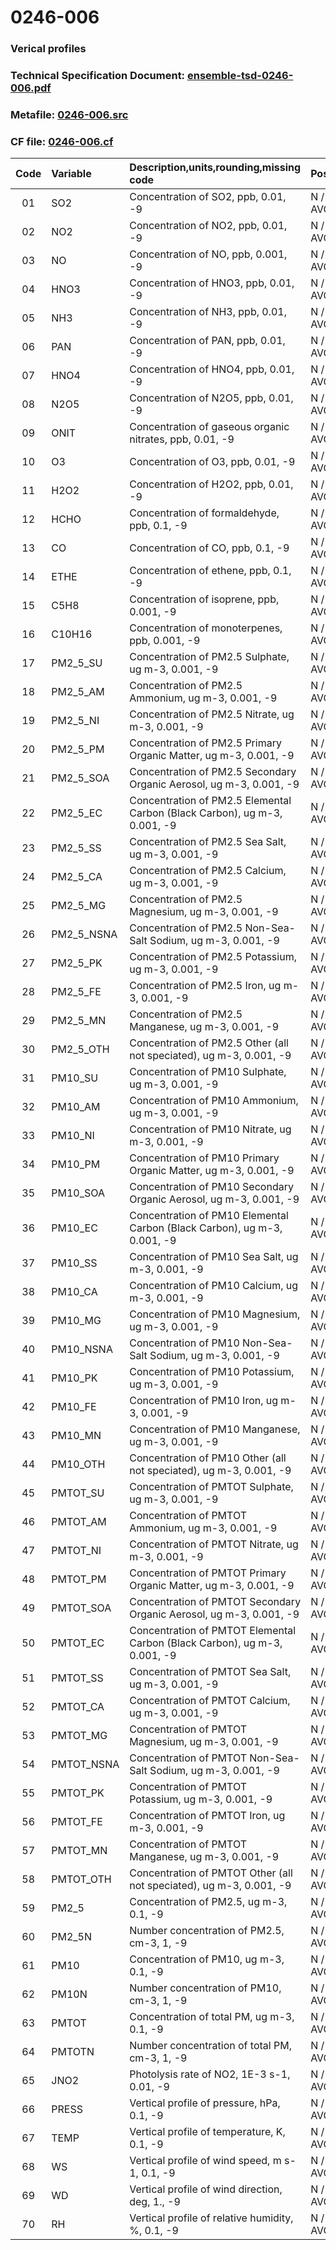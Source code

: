 # 0246-006
### Verical profiles
### Technical Specification Document: [ensemble-tsd-0246-006.pdf](../tsd/ensemble-tsd-0246-006.pdf)
### Metafile: [0246-006.src](../src/0246-006.src)
### CF file: [0246-006.cf](../cf/0246-006.cf)
|Code|Variable|Description,units,rounding,missing code|Postprocessing|
|:-:|:-|:-|:-|
|01|SO2|Concentration of SO2, ppb, 0.01, -9|N / D, AVG / M, AVG / P, AVG|
|02|NO2|Concentration of NO2, ppb, 0.01, -9|N / D, AVG / M, AVG / P, AVG|
|03|NO|Concentration of NO, ppb, 0.001, -9|N / D, AVG / M, AVG / P, AVG|
|04|HNO3|Concentration of HNO3, ppb, 0.01, -9|N / D, AVG / M, AVG / P, AVG|
|05|NH3|Concentration of NH3, ppb, 0.01, -9|N / D, AVG / M, AVG / P, AVG|
|06|PAN|Concentration of PAN, ppb, 0.01, -9|N / D, AVG / M, AVG / P, AVG|
|07|HNO4|Concentration of HNO4, ppb, 0.01, -9|N / D, AVG / M, AVG / P, AVG|
|08|N2O5|Concentration of N2O5, ppb, 0.01, -9|N / D, AVG / M, AVG / P, AVG|
|09|ONIT|Concentration of gaseous organic nitrates, ppb, 0.01, -9|N / D, AVG / M, AVG / P, AVG|
|10|O3|Concentration of O3, ppb, 0.01, -9|N / D, AVG / M, AVG / P, AVG|
|11|H2O2|Concentration of H2O2, ppb, 0.01, -9|N / D, AVG / M, AVG / P, AVG|
|12|HCHO|Concentration of formaldehyde, ppb, 0.1, -9|N / D, AVG / M, AVG / P, AVG|
|13|CO|Concentration of CO, ppb, 0.1, -9|N / D, AVG / M, AVG / P, AVG|
|14|ETHE|Concentration of ethene, ppb, 0.1, -9|N / D, AVG / M, AVG / P, AVG|
|15|C5H8|Concentration of isoprene, ppb, 0.001, -9|N / D, AVG / M, AVG / P, AVG|
|16|C10H16|Concentration of monoterpenes, ppb, 0.001, -9|N / D, AVG / M, AVG / P, AVG|
|17|PM2_5_SU|Concentration of PM2.5 Sulphate, ug m-3, 0.001, -9|N / D, AVG / M, AVG / P, AVG|
|18|PM2_5_AM|Concentration of PM2.5 Ammonium, ug m-3, 0.001, -9|N / D, AVG / M, AVG / P, AVG|
|19|PM2_5_NI|Concentration of PM2.5 Nitrate, ug m-3, 0.001, -9|N / D, AVG / M, AVG / P, AVG|
|20|PM2_5_PM|Concentration of PM2.5 Primary Organic Matter, ug m-3, 0.001, -9|N / D, AVG / M, AVG / P, AVG|
|21|PM2_5_SOA|Concentration of PM2.5 Secondary Organic Aerosol, ug m-3, 0.001, -9|N / D, AVG / M, AVG / P, AVG|
|22|PM2_5_EC|Concentration of PM2.5 Elemental Carbon (Black Carbon), ug m-3, 0.001, -9|N / D, AVG / M, AVG / P, AVG|
|23|PM2_5_SS|Concentration of PM2.5 Sea Salt, ug m-3, 0.001, -9|N / D, AVG / M, AVG / P, AVG|
|24|PM2_5_CA|Concentration of PM2.5 Calcium, ug m-3, 0.001, -9|N / D, AVG / M, AVG / P, AVG|
|25|PM2_5_MG|Concentration of PM2.5 Magnesium, ug m-3, 0.001, -9|N / D, AVG / M, AVG / P, AVG|
|26|PM2_5_NSNA|Concentration of PM2.5 Non-Sea-Salt Sodium, ug m-3, 0.001, -9|N / D, AVG / M, AVG / P, AVG|
|27|PM2_5_PK|Concentration of PM2.5 Potassium, ug m-3, 0.001, -9|N / D, AVG / M, AVG / P, AVG|
|28|PM2_5_FE|Concentration of PM2.5 Iron, ug m-3, 0.001, -9|N / D, AVG / M, AVG / P, AVG|
|29|PM2_5_MN|Concentration of PM2.5 Manganese, ug m-3, 0.001, -9|N / D, AVG / M, AVG / P, AVG|
|30|PM2_5_OTH|Concentration of PM2.5 Other (all not speciated), ug m-3, 0.001, -9|N / D, AVG / M, AVG / P, AVG|
|31|PM10_SU|Concentration of PM10 Sulphate, ug m-3, 0.001, -9|N / D, AVG / M, AVG / P, AVG|
|32|PM10_AM|Concentration of PM10 Ammonium, ug m-3, 0.001, -9|N / D, AVG / M, AVG / P, AVG|
|33|PM10_NI|Concentration of PM10 Nitrate, ug m-3, 0.001, -9|N / D, AVG / M, AVG / P, AVG|
|34|PM10_PM|Concentration of PM10 Primary Organic Matter, ug m-3, 0.001, -9|N / D, AVG / M, AVG / P, AVG|
|35|PM10_SOA|Concentration of PM10 Secondary Organic Aerosol, ug m-3, 0.001, -9|N / D, AVG / M, AVG / P, AVG|
|36|PM10_EC|Concentration of PM10 Elemental Carbon (Black Carbon), ug m-3, 0.001, -9|N / D, AVG / M, AVG / P, AVG|
|37|PM10_SS|Concentration of PM10 Sea Salt, ug m-3, 0.001, -9|N / D, AVG / M, AVG / P, AVG|
|38|PM10_CA|Concentration of PM10 Calcium, ug m-3, 0.001, -9|N / D, AVG / M, AVG / P, AVG|
|39|PM10_MG|Concentration of PM10 Magnesium, ug m-3, 0.001, -9|N / D, AVG / M, AVG / P, AVG|
|40|PM10_NSNA|Concentration of PM10 Non-Sea-Salt Sodium, ug m-3, 0.001, -9|N / D, AVG / M, AVG / P, AVG|
|41|PM10_PK|Concentration of PM10 Potassium, ug m-3, 0.001, -9|N / D, AVG / M, AVG / P, AVG|
|42|PM10_FE|Concentration of PM10 Iron, ug m-3, 0.001, -9|N / D, AVG / M, AVG / P, AVG|
|43|PM10_MN|Concentration of PM10 Manganese, ug m-3, 0.001, -9|N / D, AVG / M, AVG / P, AVG|
|44|PM10_OTH|Concentration of PM10 Other (all not speciated), ug m-3, 0.001, -9|N / D, AVG / M, AVG / P, AVG|
|45|PMTOT_SU|Concentration of PMTOT Sulphate, ug m-3, 0.001, -9|N / D, AVG / M, AVG / P, AVG|
|46|PMTOT_AM|Concentration of PMTOT Ammonium, ug m-3, 0.001, -9|N / D, AVG / M, AVG / P, AVG|
|47|PMTOT_NI|Concentration of PMTOT Nitrate, ug m-3, 0.001, -9|N / D, AVG / M, AVG / P, AVG|
|48|PMTOT_PM|Concentration of PMTOT Primary Organic Matter, ug m-3, 0.001, -9|N / D, AVG / M, AVG / P, AVG|
|49|PMTOT_SOA|Concentration of PMTOT Secondary Organic Aerosol, ug m-3, 0.001, -9|N / D, AVG / M, AVG / P, AVG|
|50|PMTOT_EC|Concentration of PMTOT Elemental Carbon (Black Carbon), ug m-3, 0.001, -9|N / D, AVG / M, AVG / P, AVG|
|51|PMTOT_SS|Concentration of PMTOT Sea Salt, ug m-3, 0.001, -9|N / D, AVG / M, AVG / P, AVG|
|52|PMTOT_CA|Concentration of PMTOT Calcium, ug m-3, 0.001, -9|N / D, AVG / M, AVG / P, AVG|
|53|PMTOT_MG|Concentration of PMTOT Magnesium, ug m-3, 0.001, -9|N / D, AVG / M, AVG / P, AVG|
|54|PMTOT_NSNA|Concentration of PMTOT Non-Sea-Salt Sodium, ug m-3, 0.001, -9|N / D, AVG / M, AVG / P, AVG|
|55|PMTOT_PK|Concentration of PMTOT Potassium, ug m-3, 0.001, -9|N / D, AVG / M, AVG / P, AVG|
|56|PMTOT_FE|Concentration of PMTOT Iron, ug m-3, 0.001, -9|N / D, AVG / M, AVG / P, AVG|
|57|PMTOT_MN|Concentration of PMTOT Manganese, ug m-3, 0.001, -9|N / D, AVG / M, AVG / P, AVG|
|58|PMTOT_OTH|Concentration of PMTOT Other (all not speciated), ug m-3, 0.001, -9|N / D, AVG / M, AVG / P, AVG|
|59|PM2_5|Concentration of PM2.5, ug m-3, 0.1, -9|N / D, AVG / M, AVG / P, AVG|
|60|PM2_5N|Number concentration of PM2.5, cm-3, 1, -9|N / D, AVG / M, AVG / P, AVG|
|61|PM10|Concentration of PM10, ug m-3, 0.1, -9|N / D, AVG / M, AVG / P, AVG|
|62|PM10N|Number concentration of PM10, cm-3, 1, -9|N / D, AVG / M, AVG / P, AVG|
|63|PMTOT|Concentration of total PM, ug m-3, 0.1, -9|N / D, AVG / M, AVG / P, AVG|
|64|PMTOTN|Number concentration of total PM, cm-3, 1, -9|N / D, AVG / M, AVG / P, AVG|
|65|JNO2|Photolysis rate of NO2, 1E-3 s-1, 0.01, -9|N / D, AVG / M, AVG / P, AVG|
|66|PRESS|Vertical profile of pressure, hPa, 0.1, -9|N / D, AVG / M, AVG / P, AVG|
|67|TEMP|Vertical profile of temperature, K, 0.1, -9|N / D, AVG / M, AVG / P, AVG|
|68|WS|Vertical profile of wind speed, m s-1, 0.1, -9|N / D, AVG / M, AVG / P, AVG|
|69|WD|Vertical profile of wind direction, deg, 1., -9|N / D, AVG / M, AVG / P, AVG|
|70|RH|Vertical profile of relative humidity, %, 0.1, -9|N / D, AVG / M, AVG / P, AVG|
